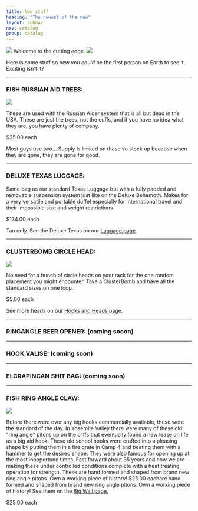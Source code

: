 ```yaml
---
title: New stuff
heading: "The newest of the new"
layout: subnav
nav: catalog
group: catalog
---
```



<p class="lead">
  <img src="{{ "/pics/new.gif" | prepend: site.baseurl }}"> Welcome to the cutting edge. <img src="{{ "/pics/new.gif" | prepend: site.baseurl }}">
</p>
<p class="lead">
  Here is some stuff so new you <em>could</em> be the first person on Earth to see it. Exciting isn't it?
</p>


<hr />


<h3>
  FISH RUSSIAN AID TREES:
</h3>

<div class="row">
  <div class="col-sm-2">
    <a href="#" class="thumbnail">
      <img src="{{ "/pics/aidtrees.jpg" | prepend: site.baseurl }}">
    </a>
  </div>
  <div class="col-sm-10">
    <p>
      These are used with the Russian Aider system that is all but dead in the USA. These are just the trees, not the cuffs, and if you have no idea what they are, you have plenty of company. 
    </p>
    <p>
      <span class="label label-primary label-lg">$25.00 each</span>
    </p>
    <p>
      Most guys use two....Supply is limited on these so stock up because when they are gone, they are gone for good. 
    </p>
  </div>
</div>


<hr />


<h3>
  DELUXE TEXAS LUGGAGE:
</h3>

<div class="row">
  <div class="col-sm-12">
    <p>
      Same bag as our standard Texas Luggage but with a fully padded and removable suspension system just like on the Deluxe Behemoth. Makes for a very versatile and portable duffel especially for international travel and their impossible size and weight restrictions.
    </p>
    <p>
      <span class="label label-primary label-lg">$134.00 each</span>
    </p>
    <p>
      Tan only. See the Deluxe Texas on our <a href="{{ "/catalog/luggage" | prepend: site.baseurl }}" target="_top">Luggage page</a>.
    </p>
  </div>
</div>


<hr />


<h3>
  CLUSTERBOMB CIRCLE HEAD:
</h3>

<div class="row">
  <div class="col-sm-3">
    <a href="#" class="thumbnail">
      <img src="{{ "/pics/clusterTN.jpg" | prepend: site.baseurl }}">
    </a>
  </div>
  <div class="col-sm-9">
    <p>
      No need for a bunch of circle heads on your rack for the one random placement you might encounter. Take a ClusterBomb and have all the standard sizes on one loop.  
    </p>
    <p>
      <span class="label label-primary label-lg">$5.00 each</span>
    </p>
    <p>
      See more heads on our <a href="{{ "/catalog/hooks" | prepend: site.baseurl }}" target="_top">Hooks and Heads page</a>.
    </p>
  </div>
</div>


<hr />


<h3>
  RINGANGLE BEER OPENER: (coming sooon)
</h3>


<hr />


<h3>
  HOOK VALISE: (coming soon)
</h3>


<hr />


<h3>
  ELCRAPINCAN SHIT BAG: (coming soon)
</h3>


<hr />


<h3>
  FISH RING ANGLE CLAW:
</h3>

<div class="row">
  <div class="col-sm-3">
    <a href="#" class="thumbnail">
      <img src="{{ "/pics/fish_ringangle_claw.jpg" | prepend: site.baseurl }}">
    </a>
  </div>
  <div class="col-sm-9">
    <p>
      Before there were ever any big hooks commercially available, these were the standard of the day. In Yosemite Valley there were many of these old "ring angle" pitons up on the cliffs that eventually found a new lease on life as a big aid hook. These old school hooks were crafted into a pleasing shape by putting them in a fire grate in Camp 4 and beating them with a hammer to get the desired shape. They were also famous for opening up at the most inopportune times. Fast forward about 35 years and now we are making these under controlled conditions complete with a heat treating operation for strength. These are hand formed and shaped from brand new ring angle pitons. Own a working piece of history! $25.00 eachare hand formed and shaped from brand new ring angle pitons. Own a working piece of history!
      See them on the <a href="{{ "/catalog/big_wall" | prepend: site.baseurl }}" target="_top">Big Wall page.</a>
    </p>
    <p>
      <span class="label label-primary label-lg">$25.00 each</span>
    </p>
  </div>
</div>
